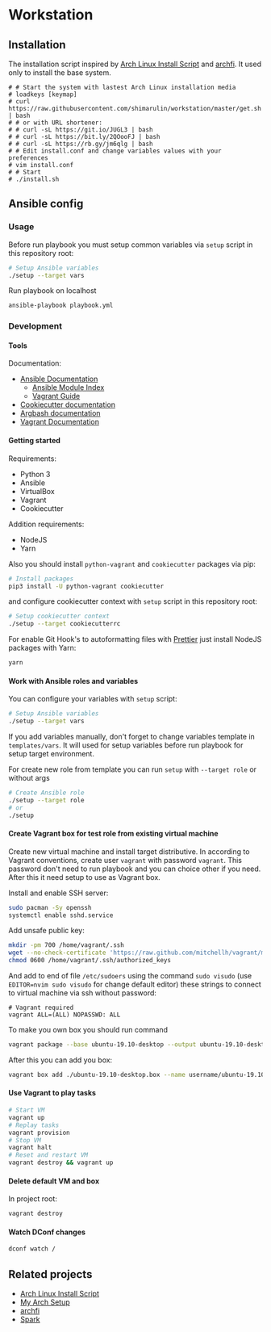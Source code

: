 # Workstation

## Installation

The installation script inspired by [Arch Linux Install Script](https://picodotdev.github.io/alis/) and
[archfi](https://github.com/MatMoul/archfi). It used only to install the base system.

```
# # Start the system with lastest Arch Linux installation media
# loadkeys [keymap]
# curl https://raw.githubusercontent.com/shimarulin/workstation/master/get.sh | bash
# # or with URL shortener:
# # curl -sL https://git.io/JUGL3 | bash
# # curl -sL https://bit.ly/2QOooFJ | bash
# # curl -sL https://rb.gy/jm6qlg | bash
# # Edit install.conf and change variables values with your preferences
# vim install.conf
# # Start
# ./install.sh
```

## Ansible config

### Usage

Before run playbook you must setup common variables via `setup` script in this repository root:

```bash
# Setup Ansible variables
./setup --target vars
```

Run playbook on localhost

```bash
ansible-playbook playbook.yml
```

### Development

#### Tools

Documentation:

- [Ansible Documentation](https://docs.ansible.com/ansible/latest/index.html)
  - [Ansible Module Index](https://docs.ansible.com/ansible/latest/modules/modules_by_category.html)
  - [Vagrant Guide](https://docs.ansible.com/ansible/latest/scenario_guides/guide_vagrant.html)
- [Cookiecutter documentation](https://cookiecutter.readthedocs.io/en/latest/readme.html)
- [Argbash documentation](https://argbash.readthedocs.io/en/stable/)
- [Vagrant Documentation](https://www.vagrantup.com/docs/)

#### Getting started

Requirements:

- Python 3
- Ansible
- VirtualBox
- Vagrant
- Cookiecutter

Addition requirements:

- NodeJS
- Yarn

Also you should install `python-vagrant` and `cookiecutter` packages via pip:

```bash
# Install packages
pip3 install -U python-vagrant cookiecutter
```

and configure cookiecutter context with `setup` script in this repository root:

```bash
# Setup cookiecutter context
./setup --target cookiecutterrc
```

For enable Git Hook's to autoformatting files with [Prettier](https://prettier.io/) just install NodeJS packages with
Yarn:

```bash
yarn
```

#### Work with Ansible roles and variables

You can configure your variables with `setup` script:

```bash
# Setup Ansible variables
./setup --target vars
```

If you add variables manually, don't forget to change variables template in `templates/vars`. It will used for setup
variables before run playbook for setup target environment.

For create new role from template you can run `setup` with `--target role` or without args

```bash
# Create Ansible role
./setup --target role
# or
./setup
```

#### Create Vagrant box for test role from existing virtual machine

Create new virtual machine and install target distributive. In according to Vagrant conventions, create user `vagrant`
with password `vagrant`. This password don't need to run playbook and you can choice other if you need. After this it
need setup to use as Vagrant box.

Install and enable SSH server:

```bash
sudo pacman -Sy openssh
systemctl enable sshd.service
```

Add unsafe public key:

```bash
mkdir -pm 700 /home/vagrant/.ssh
wget --no-check-certificate 'https://raw.github.com/mitchellh/vagrant/master/keys/vagrant.pub' -O /home/vagrant/.ssh/authorized_keys
chmod 0600 /home/vagrant/.ssh/authorized_keys
```

And add to end of file `/etc/sudoers` using the command `sudo visudo` (use `EDITOR=nvim sudo visudo` for change default
editor) these strings to connect to virtual machine via ssh without password:

```
# Vagrant required
vagrant ALL=(ALL) NOPASSWD: ALL
```

To make you own box you should run command

```bash
vagrant package --base ubuntu-19.10-desktop --output ubuntu-19.10-desktop.box
```

After this you can add you box:

```bash
vagrant box add ./ubuntu-19.10-desktop.box --name username/ubuntu-19.10-desktop
```

#### Use Vagrant to play tasks

```bash
# Start VM
vagrant up
# Replay tasks
vagrant provision
# Stop VM
vagrant halt
# Reset and restart VM
vagrant destroy && vagrant up
```

#### Delete default VM and box

In project root:

```bash
vagrant destroy
```

#### Watch DConf changes

```bash
dconf watch /
```

## Related projects

- [Arch Linux Install Script](https://picodotdev.github.io/alis/)
- [My Arch Setup](https://github.com/raphiz/my-arch-setup)
- [archfi](https://github.com/MatMoul/archfi)
- [Spark](https://github.com/pigmonkey/spark)
